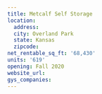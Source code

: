 ```yaml
---
title: Metcalf Self Storage
location:
  address:
  city: Overland Park
  state: Kansas
  zipcode:
net_rentable_sq_ft: '68,430'
units: '619'
opening: Fall 2020
website_url:
gys_companies:
---
```

